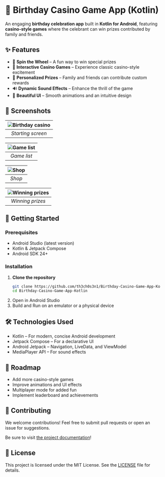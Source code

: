 # 🎉 Birthday Casino Game App (Kotlin)

An engaging **birthday celebration app** built in **Kotlin for Android**, featuring **casino-style games** where the celebrant can win prizes contributed by family and friends.


## ✨ Features

- 🎰 **Spin the Wheel** – A fun way to win special prizes
- 🎲 **Interactive Casino Games** – Experience classic casino-style excitement
- 🎁 **Personalized Prizes** – Family and friends can contribute custom rewards
- 🔊 **Dynamic Sound Effects** – Enhance the thrill of the game
- 🎨 **Beautiful UI** – Smooth animations and an intuitive design


## 📸 Screenshots
| ![Birthday casino](docs/assets/birthday_casino.png "Starting screen") |
|:---------------------------------------------------------------------:|
|                           *Starting screen*                           |

| ![Game list](docs/assets/game_list.png "Game list") |
|:---------------------------------------------------:|
|                     *Game list*                     |

| ![Shop](docs/assets/shop.png "Shop") |
|:-----------------------------------:|
|               *Shop*                |

| ![Winning prizes](docs/assets/winning_prizes.png "Winning prizes") |
|:------------------------------------------------------------------:|
|                          *Winning prizes*                          |

## 🚀 Getting Started


### Prerequisites
- Android Studio (latest version)
- Kotlin & Jetpack Compose
- Android SDK 24+


### Installation
1. **Clone the repository**
   ```sh
   git clone https://github.com/th3ch0s3n1/Birthday-Casino-Game-App-Kotlin.git
   cd Birthday-Casino-Game-App-Kotlin
   ```
2. Open in Android Studio
3. Build and Run on an emulator or a physical device


## 🛠️ Technologies Used

+ Kotlin – For modern, concise Android development
+ Jetpack Compose – For a declarative UI
+ Android Jetpack – Navigation, LiveData, and ViewModel
+ MediaPlayer API – For sound effects


## 📌 Roadmap

+ Add more casino-style games
+ Improve animations and UI effects
+ Multiplayer mode for added fun
+ Implement leaderboard and achievements


## 🤝 Contributing

We welcome contributions! Feel free to submit pull requests or open an issue for suggestions.

Be sure to visit [the project documentation](docs/index.md)!


## 📄 License

This project is licensed under the MIT License. See the [LICENSE](LICENSE) file for details.
